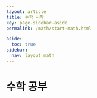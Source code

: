 ```yaml
---
layout: article
title: 수학 시작
key: page-sidebar-aside
permalink: /math/start-math.html

aside:
  toc: true
sidebar:
  nav: layout_math
---
```


# 수학 공부